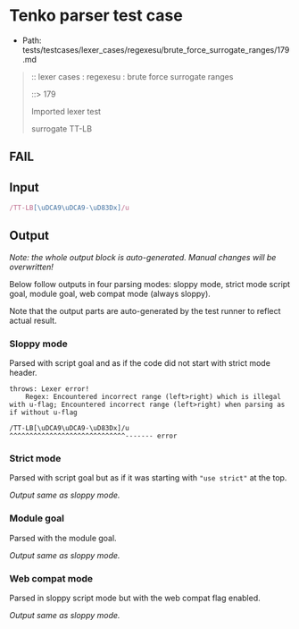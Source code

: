 # Tenko parser test case

- Path: tests/testcases/lexer_cases/regexesu/brute_force_surrogate_ranges/179.md

> :: lexer cases : regexesu : brute force surrogate ranges
>
> ::> 179
>
> Imported lexer test
>
> surrogate TT-LB

## FAIL

## Input

`````js
/TT-LB[\uDCA9\uDCA9-\uD83Dx]/u
`````

## Output

_Note: the whole output block is auto-generated. Manual changes will be overwritten!_

Below follow outputs in four parsing modes: sloppy mode, strict mode script goal, module goal, web compat mode (always sloppy).

Note that the output parts are auto-generated by the test runner to reflect actual result.

### Sloppy mode

Parsed with script goal and as if the code did not start with strict mode header.

`````
throws: Lexer error!
    Regex: Encountered incorrect range (left>right) which is illegal with u-flag; Encountered incorrect range (left>right) when parsing as if without u-flag

/TT-LB[\uDCA9\uDCA9-\uD83Dx]/u
^^^^^^^^^^^^^^^^^^^^^^^^^^^^^------- error
`````

### Strict mode

Parsed with script goal but as if it was starting with `"use strict"` at the top.

_Output same as sloppy mode._

### Module goal

Parsed with the module goal.

_Output same as sloppy mode._

### Web compat mode

Parsed in sloppy script mode but with the web compat flag enabled.

_Output same as sloppy mode._
